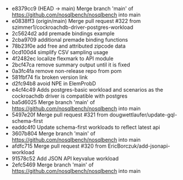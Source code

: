 - e8379cc9 (HEAD -> main) Merge branch 'main' of https://github.com/nosqlbench/nosqlbench into main
- e0838ff3 (origin/main) Merge pull request #322 from szimmer1/cockroachdb-driver-postgres-workload
- 2c5624d2 add premade bindings example
- 2cba9709 additional premade binding functions
- 78b23f0e add free and attributed zipcode data
- 0cd100d4 simplify CSV sampling usage
- 4f2482ec localize flexmark to API module
- 2bcf47ca remove summary output until it is fixed
- 0a3fc4fa remove non-release repo from pom
- 581fbf74 fix broken version link
- d2fc94b8 avoid NPE in ElemProbD
- e4cf4c49 Adds postgres-basic workload and scenarios as the cockroachdb driver is compatible with postgres
- ba5d6025 Merge branch 'main' of https://github.com/nosqlbench/nosqlbench into main
- 5497e20f Merge pull request #321 from dougwettlaufer/update-gql-schema-first
- eaddc4f0 Update schema-first workloads to reflect latest api
- 3607b804 Merge branch 'main' of https://github.com/nosqlbench/nosqlbench into main
- afdfc715 Merge pull request #320 from EricBorczuk/add-jsonapi-workload
- 91578c52 Add JSON API keyvalue workload
- 2efc5469 Merge branch 'main' of https://github.com/nosqlbench/nosqlbench into main
